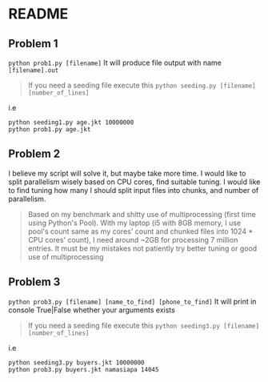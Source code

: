 # README
## Problem 1
`python prob1.py [filename]`
It will produce file output with name `[filename].out`
> If you need a seeding file execute this `python seeding.py [filename] [number_of_lines]`

i.e
```
python seeding1.py age.jkt 10000000
python prob1.py age.jkt
```

## Problem 2
I believe my script will solve it, but maybe take more time. I would like to split parallelism wisely based on CPU cores, find suitable tuning. I would like to find tuning how many I should split input files into chunks, and number of parallelism.
> Based on my benchmark and shitty use of multiprocessing (first time using Python's Pool). With my laptop (i5 with 8GB memory, I use pool's count same as my cores' count and chunked files into 1024 * CPU cores' count), I need around ~2GB for processing 7 million entries. It must be my mistakes not patiently try better tuning or good use of multiprocessing

## Problem 3
`python prob3.py [filename] [name_to_find] [phone_to_find]`
It will print in console True|False whether your arguments exists
> If you need a seeding file execute this `python seeding3.py [filename] [number_of_lines]`

i.e
```
python seeding3.py buyers.jkt 10000000
python prob3.py buyers.jkt namasiapa 14045
```
